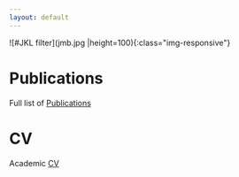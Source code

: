 ```yaml
---
layout: default
---
```




![#JKL filter](jmb.jpg |height=100){:class="img-responsive"}

# Publications
Full list of [Publications](/pubs.html)

# CV
Academic [CV](/cv/long-cv.pdf)
